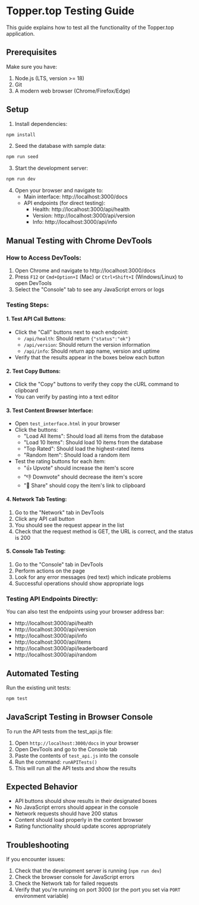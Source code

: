 # Topper.top Testing Guide

This guide explains how to test all the functionality of the Topper.top application.

## Prerequisites

Make sure you have:
1. Node.js (LTS, version >= 18)
2. Git
3. A modern web browser (Chrome/Firefox/Edge)

## Setup

1. Install dependencies:
```bash
npm install
```

2. Seed the database with sample data:
```bash
npm run seed
```

3. Start the development server:
```bash
npm run dev
```

4. Open your browser and navigate to:
   - Main interface: http://localhost:3000/docs
   - API endpoints (for direct testing):
     - Health: http://localhost:3000/api/health
     - Version: http://localhost:3000/api/version
     - Info: http://localhost:3000/api/info

## Manual Testing with Chrome DevTools

### How to Access DevTools:
1. Open Chrome and navigate to http://localhost:3000/docs
2. Press `F12` or `Cmd+Option+I` (Mac) or `Ctrl+Shift+I` (Windows/Linux) to open DevTools
3. Select the "Console" tab to see any JavaScript errors or logs

### Testing Steps:

#### 1. Test API Call Buttons:
- Click the "Call" buttons next to each endpoint:
  - `/api/health`: Should return `{"status":"ok"}`
  - `/api/version`: Should return the version information
  - `/api/info`: Should return app name, version and uptime
- Verify that the results appear in the boxes below each button

#### 2. Test Copy Buttons:
- Click the "Copy" buttons to verify they copy the cURL command to clipboard
- You can verify by pasting into a text editor

#### 3. Test Content Browser Interface:
- Open `test_interface.html` in your browser
- Click the buttons:
  - "Load All Items": Should load all items from the database
  - "Load 10 Items": Should load 10 items from the database
  - "Top Rated": Should load the highest-rated items
  - "Random Item": Should load a random item
- Test the rating buttons for each item:
  - "👍 Upvote" should increase the item's score
  - "👎 Downvote" should decrease the item's score
  - "🔗 Share" should copy the item's link to clipboard

#### 4. Network Tab Testing:
1. Go to the "Network" tab in DevTools
2. Click any API call button
3. You should see the request appear in the list
4. Check that the request method is GET, the URL is correct, and the status is 200

#### 5. Console Tab Testing:
1. Go to the "Console" tab in DevTools
2. Perform actions on the page
3. Look for any error messages (red text) which indicate problems
4. Successful operations should show appropriate logs

### Testing API Endpoints Directly:

You can also test the endpoints using your browser address bar:

- http://localhost:3000/api/health
- http://localhost:3000/api/version  
- http://localhost:3000/api/info
- http://localhost:3000/api/items
- http://localhost:3000/api/leaderboard
- http://localhost:3000/api/random

## Automated Testing

Run the existing unit tests:

```bash
npm test
```

## JavaScript Testing in Browser Console

To run the API tests from the test_api.js file:

1. Open `http://localhost:3000/docs` in your browser
2. Open DevTools and go to the Console tab
3. Paste the contents of `test_api.js` into the console
4. Run the command: `runAPITests()`
5. This will run all the API tests and show the results

## Expected Behavior

- API buttons should show results in their designated boxes
- No JavaScript errors should appear in the console
- Network requests should have 200 status
- Content should load properly in the content browser
- Rating functionality should update scores appropriately

## Troubleshooting

If you encounter issues:
1. Check that the development server is running (`npm run dev`)
2. Check the browser console for JavaScript errors
3. Check the Network tab for failed requests
4. Verify that you're running on port 3000 (or the port you set via `PORT` environment variable)